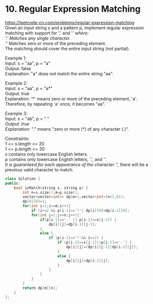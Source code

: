 # 10. Regular Expression Matching
https://leetcode-cn.com/problems/regular-expression-matching  
Given an input string s and a pattern p, implement regular expression matching with support for '.' and '*' where:  
'.' Matches any single character.  
'*' Matches zero or more of the preceding element.  
The matching should cover the entire input string (not partial).  

Example 1:  
Input: s = "aa", p = "a"  
Output: false  
Explanation: "a" does not match the entire string "aa".  

Example 2:  
Input: s = "aa", p = "a*"  
Output: true  
Explanation: '*' means zero or more of the preceding element, 'a'. Therefore, by repeating 'a' once, it becomes "aa".  

Example 3:  
Input: s = "ab", p = ".*"  
Output: true  
Explanation: ".*" means "zero or more (*) of any character (.)".  

Constraints:  
1 <= s.length <= 20  
1 <= p.length <= 30  
s contains only lowercase English letters.  
p contains only lowercase English letters, '.', and '*'.  
It is guaranteed for each appearance of the character '*', there will be a previous valid character to match.  

``` cpp
class Solution {
public:
    bool isMatch(string s, string p) {
        int n=s.size(),m=p.size();
        vector<vector<int>> dp(m+1,vector<int>(n+1,0));
        dp[0][0]=1;
        for(int i=1;i<=m;i++){
            if (i>=2 && p[i-1]=='*') dp[i][0]=dp[i-2][0];
            for(int j=1;j<=n;j++){
                if(p[i-1]=='.' || p[i-1]==s[j-1]) {
                    dp[i][j]=dp[i-1][j-1];
                }
                else {
                    if (p[i-1]=='*'&& i>=2) {
                        if (p[i-2]==s[j-1]||p[i-2]=='.') {
                            dp[i][j]=(dp[i][j-1]|dp[i-2][j]);
                        }
                        else {
                            dp[i][j]=dp[i-2][j];
                        }
                    }
                }
            }
        }
        return dp[m][n];
    }
};
```
